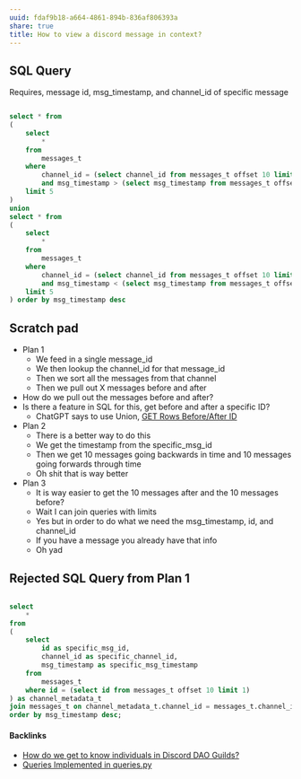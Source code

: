```yaml
---
uuid: fdaf9b18-a664-4861-894b-836af806393a
share: true
title: How to view a discord message in context?
---
```

## SQL Query

Requires, message id, msg_timestamp, and channel_id of specific message

``` SQL

select * from
(
	select 
		*
	from
		messages_t
	where 
		channel_id = (select channel_id from messages_t offset 10 limit 1)
		and msg_timestamp > (select msg_timestamp from messages_t offset 10 limit 1)
	limit 5
)
union
select * from
(
	select 
		*
	from
		messages_t
	where 
		channel_id = (select channel_id from messages_t offset 10 limit 1)
		and msg_timestamp < (select msg_timestamp from messages_t offset 10 limit 1)
	limit 5
) order by msg_timestamp desc

```

## Scratch pad

* Plan 1
	* We feed in a single message_id
	* We then lookup the channel_id for that message_id
	* Then we sort all the messages from that channel
	* Then we pull out X messages before and after
* How do we pull out the messages before and after?
* Is there a feature in SQL for this, get before and after a specific ID?
	* ChatGPT says to use Union, [GET Rows Before/After ID](https://chat.openai.com/share/79667a77-b98d-4e21-a6e9-d25609f21414)
* Plan 2
	* There is a better way to do this
	* We get the timestamp from the specific_msg_id
	* Then we get 10 messages going backwards in time and 10 messages going forwards through time
	* Oh shit that is way better
* Plan 3
	* It is way easier to get the 10 messages after and the 10 messages before?
	* Wait I can join queries with limits
	* Yes but in order to do what we need the msg_timestamp, id, and channel_id
	* If you have a message you already have that info
	* Oh yad
## Rejected SQL Query from Plan 1


``` SQL

select
	*
from
(
	select 
		id as specific_msg_id,
		channel_id as specific_channel_id,
		msg_timestamp as specific_msg_timestamp
	from
		messages_t
	where id = (select id from messages_t offset 10 limit 1)
) as channel_metadata_t
join messages_t on channel_metadata_t.channel_id = messages_t.channel_id
order by msg_timestamp desc;

```

#### Backlinks

* [How do we get to know individuals in Discord DAO Guilds?](/d9749f38-2694-405a-a5af-4ef357f29d9c)
* [Queries Implemented in queries.py](/3a44d50b-0280-42f8-8fa0-6c15d4ffe161)
